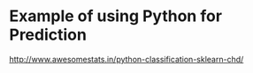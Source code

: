 # Example of using Python for Prediction 

http://www.awesomestats.in/python-classification-sklearn-chd/
